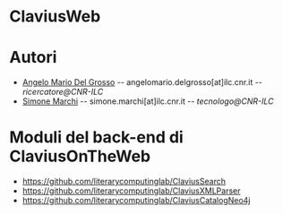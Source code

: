 # ClaviusWeb
# Autori
* [Angelo Mario Del Grosso](https://www.ilc.cnr.it/en/people/angelo-mario-del-grosso/) -- angelomario.delgrosso[at]ilc.cnr.it -- *ricercatore@CNR-ILC*
* [Simone Marchi](https://www.ilc.cnr.it/en/people/simone-marchi/) -- simone.marchi[at]ilc.cnr.it -- *tecnologo@CNR-ILC* 
# Moduli del back-end di ClaviusOnTheWeb
* https://github.com/literarycomputinglab/ClaviusSearch
* https://github.com/literarycomputinglab/ClaviusXMLParser
* https://github.com/literarycomputinglab/ClaviusCatalogNeo4j
  
